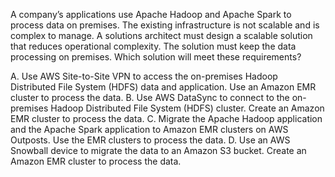 A company’s applications use Apache Hadoop and Apache Spark to process data on premises. The existing infrastructure is not scalable and is complex to manage. A solutions architect must design a scalable solution that reduces operational complexity. The solution must keep the data processing on premises. Which solution will meet these requirements? 

A. Use AWS Site-to-Site VPN to access the on-premises Hadoop Distributed File System (HDFS) data and application. Use an Amazon EMR cluster to process the data. 
B. Use AWS DataSync to connect to the on-premises Hadoop Distributed File System (HDFS) cluster. Create an Amazon EMR cluster to process the data. 
C. Migrate the Apache Hadoop application and the Apache Spark application to Amazon EMR clusters on AWS Outposts. Use the EMR clusters to process the data. 
D. Use an AWS Snowball device to migrate the data to an Amazon S3 bucket. Create an Amazon EMR cluster to process the data.